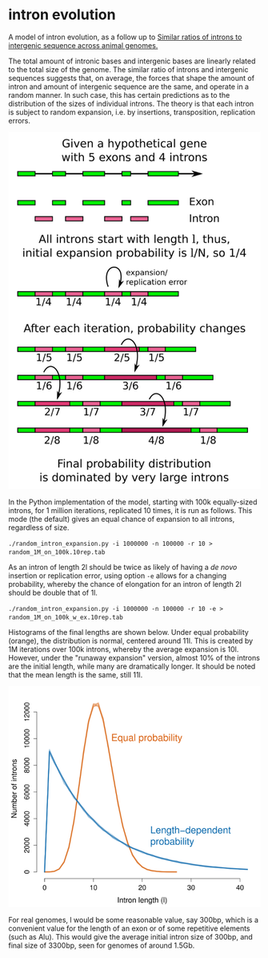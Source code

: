 # intron evolution #
A model of intron evolution, as a follow up to [Similar ratios of introns to intergenic sequence across animal genomes.](https://doi.org/10.1093/gbe/evx103)

The total amount of intronic bases and intergenic bases are linearly related to the total size of the genome. The similar ratio of introns and intergenic sequences suggests that, on average, the forces that shape the amount of intron and amount of intergenic sequence are the same, and operate in a random manner. In such case, this has certain predictions as to the distribution of the sizes of individual introns. The theory is that each intron is subject to random expansion, i.e. by insertions, transposition, replication errors.

![intron_expansion_model_v1.png](https://github.com/wrf/misc-analyses/blob/master/intron_evolution/intron_expansion_model_v1.png)

In the Python implementation of the model, starting with 100k equally-sized introns, for 1 million iterations, replicated 10 times, it is run as follows. This mode (the default) gives an equal chance of expansion to all introns, regardless of size.

`./random_intron_expansion.py -i 1000000 -n 100000 -r 10 > random_1M_on_100k.10rep.tab`

As an intron of length 2l should be twice as likely of having a *de novo* insertion or replication error, using option `-e` allows for a changing probability, whereby the chance of elongation for an intron of length 2l should be double that of 1l.

`./random_intron_expansion.py -i 1000000 -n 100000 -r 10 -e > random_1M_on_100k_w_ex.10rep.tab`

Histograms of the final lengths are shown below. Under equal probability (orange), the distribution is normal, centered around 11l. This is created by 1M iterations over 100k introns, whereby the average expansion is 10l. However, under the "runaway expansion" version, almost 10% of the introns are the initial length, while many are dramatically longer. It should be noted that the mean length is the same, still 11l.

![random_intron_length_plot.png](https://github.com/wrf/misc-analyses/blob/master/intron_evolution/random_intron_length_plot.png)

For real genomes, l would be some reasonable value, say 300bp, which is a convenient value for the length of an exon or of some repetitive elements (such as Alu). This would give the average initial intron size of 300bp, and final size of 3300bp, seen for genomes of around 1.5Gb.
